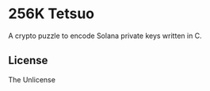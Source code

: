 ﻿# 256K Tetsuo

A crypto puzzle to encode Solana private keys written in C.

## License

The Unlicense
